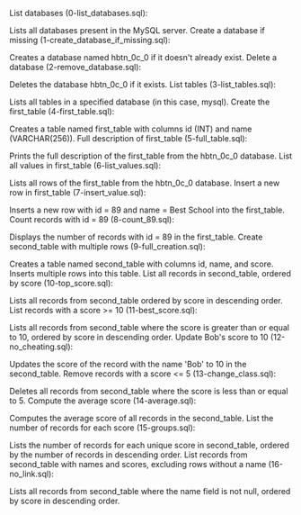List databases (0-list_databases.sql):

Lists all databases present in the MySQL server.
Create a database if missing (1-create_database_if_missing.sql):

Creates a database named hbtn_0c_0 if it doesn't already exist.
Delete a database (2-remove_database.sql):

Deletes the database hbtn_0c_0 if it exists.
List tables (3-list_tables.sql):

Lists all tables in a specified database (in this case, mysql).
Create the first_table (4-first_table.sql):

Creates a table named first_table with columns id (INT) and name (VARCHAR(256)).
Full description of first_table (5-full_table.sql):

Prints the full description of the first_table from the hbtn_0c_0 database.
List all values in first_table (6-list_values.sql):

Lists all rows of the first_table from the hbtn_0c_0 database.
Insert a new row in first_table (7-insert_value.sql):

Inserts a new row with id = 89 and name = Best School into the first_table.
Count records with id = 89 (8-count_89.sql):

Displays the number of records with id = 89 in the first_table.
Create second_table with multiple rows (9-full_creation.sql):

Creates a table named second_table with columns id, name, and score. Inserts multiple rows into this table.
List all records in second_table, ordered by score (10-top_score.sql):

Lists all records from second_table ordered by score in descending order.
List records with a score >= 10 (11-best_score.sql):

Lists all records from second_table where the score is greater than or equal to 10, ordered by score in descending order.
Update Bob's score to 10 (12-no_cheating.sql):

Updates the score of the record with the name 'Bob' to 10 in the second_table.
Remove records with a score <= 5 (13-change_class.sql):

Deletes all records from second_table where the score is less than or equal to 5.
Compute the average score (14-average.sql):

Computes the average score of all records in the second_table.
List the number of records for each score (15-groups.sql):

Lists the number of records for each unique score in second_table, ordered by the number of records in descending order.
List records from second_table with names and scores, excluding rows without a name (16-no_link.sql):

Lists all records from second_table where the name field is not null, ordered by score in descending order.